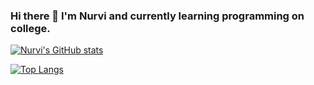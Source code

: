 ### Hi there 👋 I'm Nurvi and currently learning programming on college.

[![Nurvi's GitHub stats](https://github-readme-stats.vercel.app/api?username=nurvibrgtyn&show_icons=true&theme=dracula)](https://github.com/nurvibrgtyn/github-readme-stats)

[![Top Langs](https://github-readme-stats.vercel.app/api/top-langs/?username=nurvibrgtyn)](https://github.com/nurvibrgtyn/github-readme-stats)
<!--
**nurvibrgtyn/nurvibrgtyn** is a ✨ _special_ ✨ repository because its `README.md` (this file) appears on your GitHub profile.

Here are some ideas to get you started:

- 🔭 I’m currently working on ...
- 🌱 I’m currently learning ...
- 👯 I’m looking to collaborate on ...
- 🤔 I’m looking for help with ...
- 💬 Ask me about ...
- 📫 How to reach me: ...
- 😄 Pronouns: ...
- ⚡ Fun fact: ...
-->
